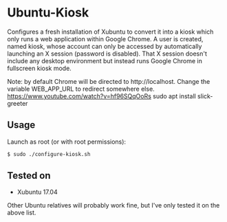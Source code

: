 # Ubuntu-Kiosk

Configures a fresh installation of Xubuntu to convert it into a kiosk which
only runs a web application within Google Chrome. A user is created, named
kiosk, whose account can only be accessed by automatically launching an X
session (password is disabled). That X session doesn't include any desktop
environment but instead runs Google Chrome in fullscreen kiosk mode.

Note: by default Chrome will be directed to http://localhost. Change the
variable WEB\_APP\_URL to redirect somewhere else.
https://www.youtube.com/watch?v=hf96SQqOoRs
sudo apt install slick-greeter
## Usage

Launch as root (or with root permissions):

```bash
$ sudo ./configure-kiosk.sh
```

## Tested on

+ Xubuntu 17.04

Other Ubuntu relatives will probably work fine, but I've only tested it on
the above list.

